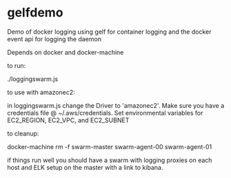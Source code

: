 # gelfdemo
Demo of docker logging using gelf for container logging and
the docker event api for logging the daemon

Depends on docker and docker-machine

to run:

./loggingswarm.js

to use with amazonec2:

in loggingswarm.js change the Driver to 'amazonec2'.
Make sure you have a credentials file @ ~/.aws/credentials.
Set environmental variables for EC2_REGION, EC2_VPC, and EC2_SUBNET

to cleanup:

docker-machine rm -f swarm-master swarm-agent-00 swarm-agent-01

if things run well you should have a swarm with logging proxies on each host
and ELK setup on the master with a link to kibana.
